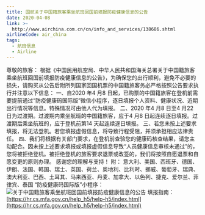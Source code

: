 ```yaml
---
title: 国航关于中国籍旅客乘坐航班回国前填报防疫健康信息的公告
date: 2020-04-08
link: >-
  http://www.airchina.com.cn/cn/info_and_services/138686.shtml
airlineCode: air_china
tags:
  - 航班信息
  - Airline
---
```

尊敬的旅客：        根据《中国民用航空局、中华人民共和国海关总署关于中国籍旅客乘坐航班回国前填报防疫健康信息的公告》，为确保您的出行顺利，避免不必要的损失，请购买从公告后附所列国家回国机票的中国籍旅客务必严格按照公告要求执行并注意以下信息：        一、自2020 年4 月8 日起，已购票的中国籍旅客在登机前需要提前通过“防疫健康码国际版”微信小程序，逐日填报个人资料、健康状况、近期出行情况等信息。特殊情况可由他人代为填报。        二、2020 年4 月8 日至4 月22 日为过渡期。过渡期内乘坐航班的中国籍旅客，应于4 月8 日起连续逐日填报。过渡期后乘坐航班的，应于登机前第14 天起连续逐日填报。        三、若您未按上述要求填报，将无法登机。若您填报虚假信息，将导致行程受阻，并须承担相应法律责任。        四、我们将根据有关部门要求，在登机前查验您的健康码核查结果，请您主动配合。因未按上述要求填报或填报虚假信息导致“人员健康信息审核未通过”的，您将被拒绝登机。被拒绝登机的旅客要求退票或改签的，我们将按照自愿退票和自愿变更的原则办理。 感谢您的理解与支持！ 附： 意大利、美国、西班牙、德国、伊朗、法国、韩国、瑞士、英国、荷兰、奥地利、比利时、挪威、葡萄牙、瑞典、澳大利亚、巴西、土耳其、马来西亚、丹麦、加拿大、以色列、捷克、爱尔兰、菲律宾、泰国 “防疫健康码国际版”小程序： ![关于中国籍旅客乘坐航班回国前填报防疫健康信息的公告](/cn/images/info_and_services/2020/04/08/C6CD001E191DE17BD5592B6EA7824FB2.jpg) 填报指南： [https://hr.cs.mfa.gov.cn/help_h5/help-h5/index.html](https://hr.cs.mfa.gov.cn/help_h5/help-h5/index.html)
